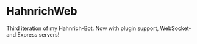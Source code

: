 # HahnrichWeb
Third iteration of my Hahnrich-Bot.
Now with plugin support, WebSocket- and Express servers!
